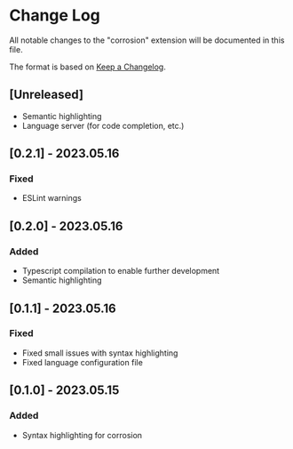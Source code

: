 # Change Log

All notable changes to the "corrosion" extension will be documented in this file.

The format is based on [Keep a Changelog](https://keepachangelog.com/en/1.0.0/).

## [Unreleased]

- Semantic highlighting
- Language server (for code completion, etc.)

## [0.2.1] - 2023.05.16

### Fixed

- ESLint warnings

## [0.2.0] - 2023.05.16

### Added

- Typescript compilation to enable further development
- Semantic highlighting

## [0.1.1] - 2023.05.16

### Fixed

- Fixed small issues with syntax highlighting
- Fixed language configuration file

## [0.1.0] - 2023.05.15

### Added

- Syntax highlighting for corrosion
